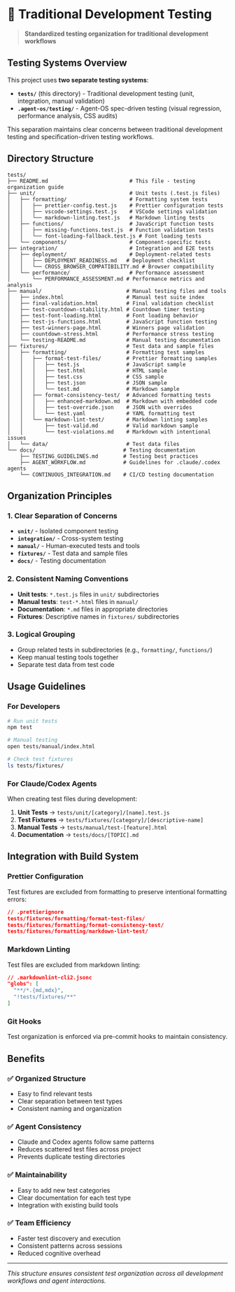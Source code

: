 # 🧪 Traditional Development Testing

> **Standardized testing organization for traditional development workflows**

## Testing Systems Overview

This project uses **two separate testing systems**:

- **`tests/`** (this directory) - Traditional development testing (unit, integration, manual
  validation)
- **`.agent-os/testing/`** - Agent-OS spec-driven testing (visual regression, performance analysis,
  CSS audits)

This separation maintains clear concerns between traditional development testing and
specification-driven testing workflows.

## Directory Structure

```
tests/
├── README.md                          # This file - testing organization guide
├── unit/                              # Unit tests (.test.js files)
│   ├── formatting/                    # Formatting system tests
│   │   ├── prettier-config.test.js    # Prettier configuration tests
│   │   ├── vscode-settings.test.js    # VSCode settings validation
│   │   └── markdown-linting.test.js   # Markdown linting tests
│   ├── functions/                     # JavaScript function tests
│   │   ├── missing-functions.test.js  # Function validation tests
│   │   └── font-loading-fallback.test.js # Font loading tests
│   └── components/                    # Component-specific tests
├── integration/                       # Integration and E2E tests
│   ├── deployment/                    # Deployment-related tests
│   │   ├── DEPLOYMENT_READINESS.md   # Deployment checklist
│   │   └── CROSS_BROWSER_COMPATIBILITY.md # Browser compatibility
│   └── performance/                   # Performance assessment
│       └── PERFORMANCE_ASSESSMENT.md # Performance metrics and analysis
├── manual/                           # Manual testing files and tools
│   ├── index.html                    # Manual test suite index
│   ├── final-validation.html         # Final validation checklist
│   ├── test-countdown-stability.html # Countdown timer testing
│   ├── test-font-loading.html        # Font loading behavior
│   ├── test-js-functions.html        # JavaScript function testing
│   ├── test-winners-page.html        # Winners page validation
│   ├── countdown-stress.html         # Performance stress testing
│   └── testing-README.md             # Manual testing documentation
├── fixtures/                         # Test data and sample files
│   ├── formatting/                   # Formatting test samples
│   │   ├── format-test-files/        # Prettier formatting samples
│   │   │   ├── test.js               # JavaScript sample
│   │   │   ├── test.html             # HTML sample
│   │   │   ├── test.css              # CSS sample
│   │   │   ├── test.json             # JSON sample
│   │   │   └── test.md               # Markdown sample
│   │   ├── format-consistency-test/  # Advanced formatting tests
│   │   │   ├── enhanced-markdown.md  # Markdown with embedded code
│   │   │   ├── test-override.json    # JSON with overrides
│   │   │   └── test.yaml             # YAML formatting test
│   │   └── markdown-lint-test/       # Markdown linting samples
│   │       ├── test-valid.md         # Valid markdown sample
│   │       └── test-violations.md    # Markdown with intentional issues
│   └── data/                         # Test data files
└── docs/                            # Testing documentation
    ├── TESTING_GUIDELINES.md        # Testing best practices
    ├── AGENT_WORKFLOW.md            # Guidelines for .claude/.codex agents
    └── CONTINUOUS_INTEGRATION.md    # CI/CD testing documentation
```

## Organization Principles

### 1. **Clear Separation of Concerns**

- **`unit/`** - Isolated component testing
- **`integration/`** - Cross-system testing
- **`manual/`** - Human-executed tests and tools
- **`fixtures/`** - Test data and sample files
- **`docs/`** - Testing documentation

### 2. **Consistent Naming Conventions**

- **Unit tests**: `*.test.js` files in `unit/` subdirectories
- **Manual tests**: `test-*.html` files in `manual/`
- **Documentation**: `*.md` files in appropriate directories
- **Fixtures**: Descriptive names in `fixtures/` subdirectories

### 3. **Logical Grouping**

- Group related tests in subdirectories (e.g., `formatting/`, `functions/`)
- Keep manual testing tools together
- Separate test data from test code

## Usage Guidelines

### For Developers

```bash
# Run unit tests
npm test

# Manual testing
open tests/manual/index.html

# Check test fixtures
ls tests/fixtures/
```

### For Claude/Codex Agents

When creating test files during development:

1. **Unit Tests** → `tests/unit/[category]/[name].test.js`
2. **Test Fixtures** → `tests/fixtures/[category]/[descriptive-name]`
3. **Manual Tests** → `tests/manual/test-[feature].html`
4. **Documentation** → `tests/docs/[TOPIC].md`

## Integration with Build System

### Prettier Configuration

Test fixtures are excluded from formatting to preserve intentional formatting errors:

```json
// .prettierignore
tests/fixtures/formatting/format-test-files/
tests/fixtures/formatting/format-consistency-test/
tests/fixtures/formatting/markdown-lint-test/
```

### Markdown Linting

Test files are excluded from markdown linting:

```json
// .markdownlint-cli2.jsonc
"globs": [
  "**/*.{md,mdx}",
  "!tests/fixtures/**"
]
```

### Git Hooks

Test organization is enforced via pre-commit hooks to maintain consistency.

## Benefits

### ✅ **Organized Structure**

- Easy to find relevant tests
- Clear separation between test types
- Consistent naming and organization

### ✅ **Agent Consistency**

- Claude and Codex agents follow same patterns
- Reduces scattered test files across project
- Prevents duplicate testing directories

### ✅ **Maintainability**

- Easy to add new test categories
- Clear documentation for each test type
- Integration with existing build tools

### ✅ **Team Efficiency**

- Faster test discovery and execution
- Consistent patterns across sessions
- Reduced cognitive overhead

---

_This structure ensures consistent test organization across all development workflows and agent
interactions._
